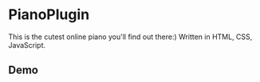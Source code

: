 # PianoPlugin
This is the cutest online piano you'll find out there:) Written in HTML, CSS, JavaScript.
## Demo
